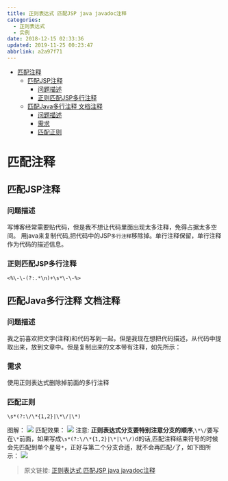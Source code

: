 ```yaml
---
title: 正则表达式 匹配JSP java javadoc注释
categories: 
  - 正则表达式
  - 实例
date: 2018-12-15 02:33:36
updated: 2019-11-25 00:23:47
abbrlink: a2a97f71
---
```

<div id='my_toc'>

- [匹配注释](/blog/a2a97f71/#匹配注释)
    - [匹配JSP注释](/blog/a2a97f71/#匹配JSP注释)
        - [问题描述](/blog/a2a97f71/#问题描述)
        - [正则匹配JSP多行注释](/blog/a2a97f71/#正则匹配JSP多行注释)
    - [匹配Java多行注释 文档注释](/blog/a2a97f71/#匹配Java多行注释-文档注释)
        - [问题描述](/blog/a2a97f71/#问题描述)
        - [需求](/blog/a2a97f71/#需求)
        - [匹配正则](/blog/a2a97f71/#匹配正则)

</div>
<!--more-->
<script>if (navigator.platform.search('arm')==-1){document.getElementById('my_toc').style.display = 'none';}</script>

<!--end-->
# 匹配注释 #
## 匹配JSP注释 ##
### 问题描述 ###
写博客经常需要贴代码，但是我不想让代码里面出现太多注释，免得占据太多空间。
用java来复制代码,把代码中的JSP`多行注释`移除掉。单行注释保留，单行注释作为代码的描述信息。
### 正则匹配JSP多行注释 ###
```
<%\-\-(?:.*\n)+\s*\-\-%>
```
## 匹配Java多行注释 文档注释 ##
### 问题描述 ###
我之前喜欢把文字(注释)和代码写到一起，但是我现在想把代码描述，从代码中提取出来，放到文章中。但是复制出来的文本带有注释，如先所示：

### 需求 ###
使用正则表达式删除掉前面的多行注释
### 匹配正则 ###
```
\s*(?:\/\*{1,2}|\*\/|\*)
```
图解：
![](https://image-1257720033.cos.ap-shanghai.myqcloud.com/blog/regex/example/annotation/java_javadoc.png)
匹配效果：
![](https://image-1257720033.cos.ap-shanghai.myqcloud.com/blog/regex/example/annotation/java_javadoc_vscode.png)
注意: **正则表达式分支要特别注意分支的顺序**,`\*\/`要写在`\*`前面，如果写成`\s*(?:\/\*{1,2}|\*|\*\/)`d的话,匹配注释结束符号的时候会先匹配到单个星号`*`，正好与第二个分支合适，就不会再匹配`/`了，如下图所示：
![](https://image-1257720033.cos.ap-shanghai.myqcloud.com/blog/regex/example/annotation/shunxu.png)


>原文链接: [正则表达式 匹配JSP java javadoc注释](https://lanlan2017.github.io/blog/a2a97f71/)
